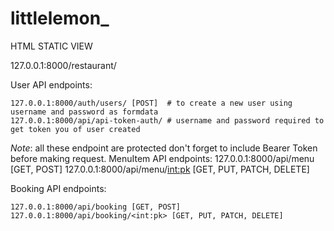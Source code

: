 # littlelemon_


HTML STATIC VIEW

127.0.0.1:8000/restaurant/

User API endpoints:

    127.0.0.1:8000/auth/users/ [POST]  # to create a new user using username and password as formdata
    127.0.0.1:8000/api/api-token-auth/ # username and password required to get token you of user created


*Note*: all these endpoint are protected don't forget to include Bearer Token before making request. 
MenuItem API endpoints:
    127.0.0.1:8000/api/menu [GET, POST]
    127.0.0.1:8000/api/menu/<int:pk> [GET, PUT, PATCH, DELETE]

Booking API endpoints:

    127.0.0.1:8000/api/booking [GET, POST]
    127.0.0.1:8000/api/booking/<int:pk> [GET, PUT, PATCH, DELETE]




